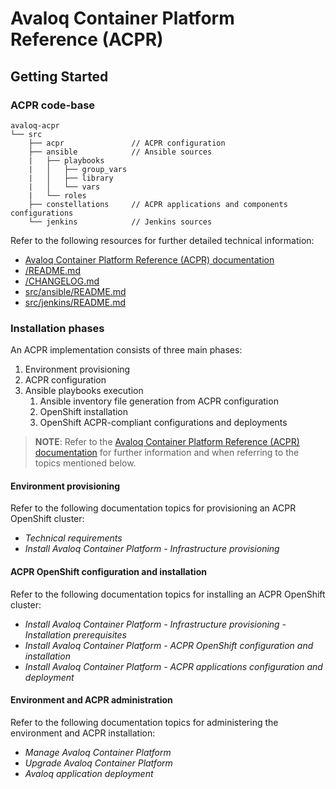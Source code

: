 # Avaloq Container Platform Reference (ACPR)

## Getting Started

### ACPR code-base

```
avaloq-acpr
└── src
    ├── acpr               // ACPR configuration
    ├── ansible            // Ansible sources
    |   ├── playbooks
    |   │   ├── group_vars
    |   │   ├── library
    |   │   └── vars
    |   └── roles
    ├── constellations     // ACPR applications and components configurations
    └── jenkins            // Jenkins sources
```

Refer to the following resources for further detailed technical information:
* [Avaloq Container Platform Reference (ACPR) documentation](https://docs.avaloq.com/acpr)
* [/README.md](../README.md)
* [/CHANGELOG.md](../CHANGELOG.md)
* [src/ansible/README.md](src/ansible/README.md)
* [src/jenkins/README.md](src/jenkins/README.md)

### Installation phases

An ACPR implementation consists of three main phases:

1. Environment provisioning
2. ACPR configuration
3. Ansible playbooks execution
   1. Ansible inventory file generation from ACPR configuration
   2. OpenShift installation
   3. OpenShift ACPR-compliant configurations and deployments

>**NOTE**: Refer to the
[Avaloq Container Platform Reference (ACPR) documentation](https://docs.avaloq.com/acpr)
for further information and when referring to the topics mentioned below.

#### Environment provisioning

Refer to the following documentation topics for provisioning an ACPR OpenShift cluster:

* *Technical requirements*
* *Install Avaloq Container Platform - Infrastructure provisioning*

#### ACPR OpenShift configuration and installation

Refer to the following documentation topics for installing an ACPR OpenShift cluster:

* *Install Avaloq Container Platform - Infrastructure provisioning - Installation
prerequisites*
* *Install Avaloq Container Platform - ACPR OpenShift configuration and installation*
* *Install Avaloq Container Platform - ACPR applications configuration and deployment*

#### Environment and ACPR administration

Refer to the following documentation topics for administering the environment and
ACPR installation:

* *Manage Avaloq Container Platform*
* *Upgrade Avaloq Container Platform*
* *Avaloq application deployment*
